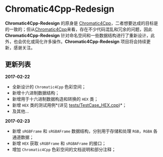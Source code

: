 # Chromatic4Cpp-Redesign
**Chromatic4Cpp-Redesign** 的原身是 [Chromatic4Cpp](https://github.com/DoooReyn/Chromatic4cpp)，二者想要达成的目标是的一致的；但从[Chromatic4Cpp](https://github.com/DoooReyn/Chromatic4cpp)来看，存在不少代码混乱和冗余的问题，因此 **Chromatic4Cpp-Redesign** 针对命名空间和一些数据结构进行了重新设计，此外，也会优化或简化许多操作。**Chromatic4Cpp-Redesign** 项目将会持续更新，感谢关注。

## 更新列表
**2017-02-22**
- 全新设计的 `Chromatic4Cpp` 色彩空间；
- 新增十六进制数据结构；
- 新增用于十六进制数据构造和转换的 `HEX` 类；
- 新增 `HEX` 类的测试用例*(详见 [tests/TestCase_HEX.cpp](https://github.com/DoooReyn/Chromatic4Cpp-Redesign/blob/master/tests/TestCase_HEX.cpp))*；
- 及其他...

**2017-02-23**
- 新增 `sRGBFrame` 和 `sRGBAFrame` 数据结构，分别用于存储和处理 `RGB`，`RGBA` 各通道数据；
- 新增 `HEX` 获取 `sRGBFrame` 和 `sRGBAFrame` 的接口；
- 增加 `Chromatic4Cpp` 色彩空间的文档说明和部分注释；
